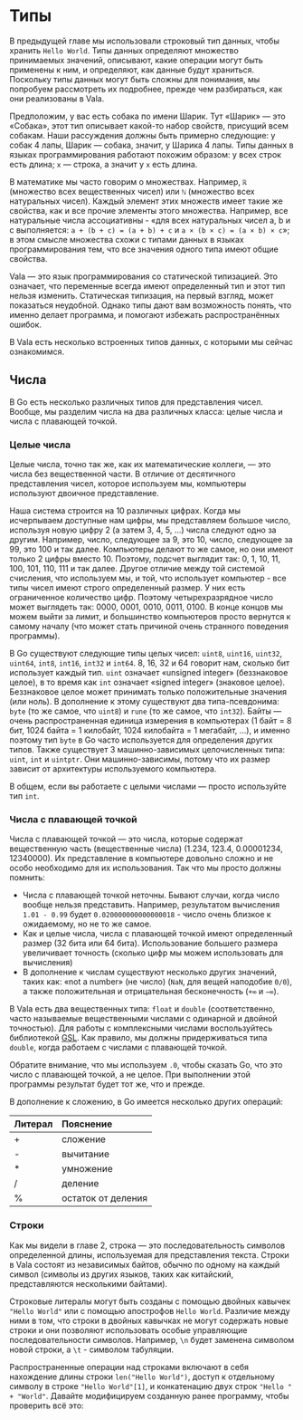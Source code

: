 # Типы

В предыдущей главе мы использовали строковый тип данных, чтобы хранить `Hello World`. Типы данных определяют множество принимаемых значений, описывают, какие операции могут быть применены к ним, и определяют, как данные будут храниться. Поскольку типы данных могут быть сложны для понимания, мы попробуем рассмотреть их подробнее, прежде чем разбираться, как они реализованы в Vala.

Предположим, у вас есть собака по имени Шарик. Тут «Шарик» — это «Собака», этот тип описывает какой-то набор свойств, присущий всем собакам. Наши рассуждения должны быть примерно следующие: у собак 4 лапы, Шарик — собака, значит, у Шарика 4 лапы. Типы данных в языках программирования работают похожим образом: у всех строк есть длина; `x` — строка, а значит у `x` есть длина.

В математике мы часто говорим о множествах. Например, `ℝ` \(множество всех вещественных чисел\) или `ℕ` \(множество всех натуральных чисел\). Каждый элемент этих множеств имеет такие же свойства, как и все прочие элементы этого множества. Например, все натуральные числа ассоциативны - «для всех натуральных чисел a, b и c выполняется: `a + (b + c) = (a + b) + c` и `a × (b × c) = (a × b) × c`»; в этом смысле множества схожи с типами данных в языках программирования тем, что все значения одного типа имеют общие свойства.

Vala — это язык программирования со статической типизацией. Это означает, что переменные всегда имеют определенный тип и этот тип нельзя изменить. Статическая типизация, на первый взгляд, может показаться неудобной. Однако типы дают вам возможность понять, что именно делает программа, и помогают избежать распространённых ошибок.

В Vala есть несколько встроенных типов данных, с которыми мы сейчас ознакомимся.

## Числа

В Go есть несколько различных типов для представления чисел. Вообще, мы разделим числа на два различных класса: целые числа и числа с плавающей точкой.

### Целые числа

Целые числа, точно так же, как их математические коллеги, — это числа без вещественной части. В отличие от десятичного представления чисел, которое используем мы, компьютеры используют двоичное представление.

Наша система строится на 10 различных цифрах. Когда мы исчерпываем доступные нам цифры, мы представляем большое число, используя новую цифру 2 \(а затем 3, 4, 5, …\) числа следуют одно за другим. Например, число, следующее за 9, это 10, число, следующее за 99, это 100 и так далее. Компьютеры делают то же самое, но они имеют только 2 цифры вместо 10. Поэтому, подсчет выглядит так: 0, 1, 10, 11, 100, 101, 110, 111 и так далее. Другое отличие между той системой счисления, что используем мы, и той, что использует компьютер - все типы чисел имеют строго определенный размер. У них есть ограниченное количество цифр. Поэтому четырехразрядное число может выглядеть так: 0000, 0001, 0010, 0011, 0100. В конце концов мы можем выйти за лимит, и большинство компьютеров просто вернутся к самому началу \(что может стать причиной очень странного поведения программы\).

В Go существуют следующие типы целых чисел: `uint8`, `uint16`, `uint32`, `uint64`, `int8`, `int16`, `int32` и `int64`. 8, 16, 32 и 64 говорит нам, сколько бит использует каждый тип. `uint` означает «unsigned integer» \(беззнаковое целое\), в то время как `int` означает «signed integer» \(знаковое целое\). Беззнаковое целое может принимать только положительные значения \(или ноль\). В дополнение к этому существуют два типа-псевдонима: `byte` \(то же самое, что `uint8`\) и `rune` \(то же самое, что `int32`\). Байты — очень распространенная единица измерения в компьютерах \(1 байт = 8 бит, 1024 байта = 1 килобайт, 1024 килобайта = 1 мегабайт, …\), и именно поэтому тип `byte` в Go часто используется для определения других типов. Также существует 3 машинно-зависимых целочисленных типа: `uint`, `int` и `uintptr`. Они машинно-зависимы, потому что их размер зависит от архитектуры используемого компьютера.

В общем, если вы работаете с целыми числами — просто используйте тип `int`.

### Числа с плавающей точкой

Числа с плавающей точкой — это числа, которые содержат вещественную часть \(вещественные числа\) \(1.234, 123.4, 0.00001234, 12340000\). Их представление в компьютере довольно сложно и не особо необходимо для их использования. Так что мы просто должны помнить:

* Числа с плавающей точкой неточны. Бывают случаи, когда число вообще нельзя представить. Например, результатом вычисления `1.01 - 0.99` будет `0.020000000000000018` - число очень близкое к ожидаемому, но не то же самое.
* Как и целые числа, числа с плавающей точкой имеют определенный размер \(32 бита или 64 бита\). Использование большего размера увеличивает точность \(сколько цифр мы можем использовать для вычисления\)
* В дополнение к числам существуют несколько других значений, таких как: «not a number» \(не число\) \(`NaN`, для вещей наподобие `0/0`\), а также положительная и отрицательная бесконечность \(`+∞` и `−∞`\).

В Vala есть два вещественных типа: `float` и `double` \(соответственно, часто называемые вещественными числами с одинарной и двойной точностью\). Для работы с комплексными числами воспользуйтесь библиотекой [GSL](https://valadoc.org/gsl/Gsl.Complex.html). Как правило, мы должны придерживаться типа `double`, когда работаем с числами с плавающей точкой.

Обратите внимание, что мы используем `.0`, чтобы сказать Go, что это число с плавающей точкой, а не целое. При выполнении этой программы результат будет тот же, что и прежде.

В дополнение к сложению, в Go имеется несколько других операций:

| Литерал | Пояснение |
| :--- | :--- |
| + | сложение |
| - | вычитание |
| \* | умножение |
| / | деление |
| % | остаток от деления |

### Строки

Как мы видели в главе 2, строка — это последовательность символов определенной длины, используемая для представления текста. Строки в Vala состоят из независимых байтов, обычно по одному на каждый символ \(символы из других языков, таких как китайский, представляются несколькими байтами\).

Строковые литералы могут быть созданы с помощью двойных кавычек `"Hello World"` или с помощью апострофов ```Hello World```. Различие между ними в том, что строки в двойных кавычках не могут содержать новые строки и они позволяют использовать особые управляющие последовательности символов. Например, `\n` будет заменена символом новой строки, а `\t` - символом табуляции.

Распространенные операции над строками включают в себя нахождение длины строки `len("Hello World")`, доступ к отдельному символу в строке `"Hello World"[1]`, и конкатенацию двух строк `"Hello " + "World"`. Давайте модифицируем созданную ранее программу, чтобы проверить всё это:

